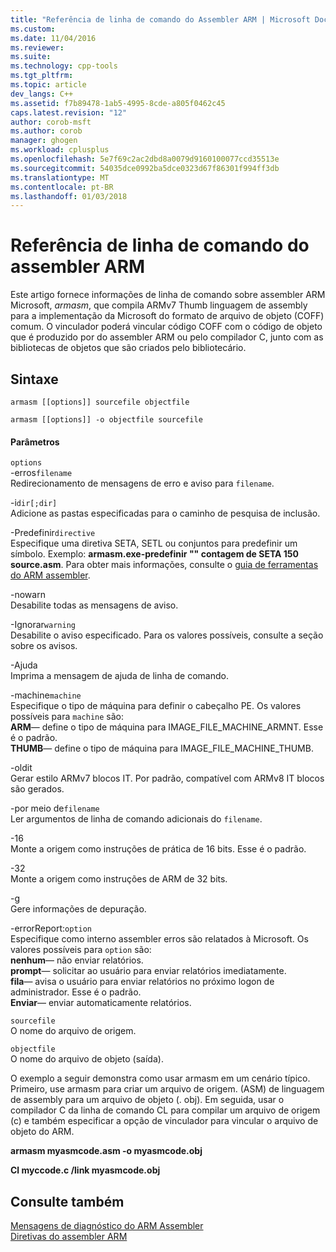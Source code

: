 ```yaml
---
title: "Referência de linha de comando do Assembler ARM | Microsoft Docs"
ms.custom: 
ms.date: 11/04/2016
ms.reviewer: 
ms.suite: 
ms.technology: cpp-tools
ms.tgt_pltfrm: 
ms.topic: article
dev_langs: C++
ms.assetid: f7b89478-1ab5-4995-8cde-a805f0462c45
caps.latest.revision: "12"
author: corob-msft
ms.author: corob
manager: ghogen
ms.workload: cplusplus
ms.openlocfilehash: 5e7f69c2ac2dbd8a0079d9160100077ccd35513e
ms.sourcegitcommit: 54035dce0992ba5dce0323d67f86301f994ff3db
ms.translationtype: MT
ms.contentlocale: pt-BR
ms.lasthandoff: 01/03/2018
---
```

# <a name="arm-assembler-command-line-reference"></a>Referência de linha de comando do assembler ARM
Este artigo fornece informações de linha de comando sobre assembler ARM Microsoft, *armasm*, que compila ARMv7 Thumb linguagem de assembly para a implementação da Microsoft do formato de arquivo de objeto (COFF) comum. O vinculador poderá vincular código COFF com o código de objeto que é produzido por do assembler ARM ou pelo compilador C, junto com as bibliotecas de objetos que são criados pelo bibliotecário.  
  
## <a name="syntax"></a>Sintaxe  
  
```  
armasm [[options]] sourcefile objectfile  
```  
  
```  
armasm [[options]] -o objectfile sourcefile  
```  
  
#### <a name="parameters"></a>Parâmetros  
 `options`  
 -erros`filename`  
 Redirecionamento de mensagens de erro e aviso para `filename`.  
  
 -i`dir[;dir]`  
 Adicione as pastas especificadas para o caminho de pesquisa de inclusão.  
  
 -Predefinir`directive`  
 Especifique uma diretiva SETA, SETL ou conjuntos para predefinir um símbolo. Exemplo: **armasm.exe-predefinir "" contagem de SETA 150 source.asm**. Para obter mais informações, consulte o [guia de ferramentas do ARM assembler](http://go.microsoft.com/fwlink/p/?linkid=246102).  
  
 -nowarn  
 Desabilite todas as mensagens de aviso.  
  
 -Ignorar`warning`  
 Desabilite o aviso especificado. Para os valores possíveis, consulte a seção sobre os avisos.  
  
 -Ajuda  
 Imprima a mensagem de ajuda de linha de comando.  
  
 -machine`machine`  
 Especifique o tipo de máquina para definir o cabeçalho PE.  Os valores possíveis para `machine` são:  
**ARM**— define o tipo de máquina para IMAGE_FILE_MACHINE_ARMNT. Esse é o padrão.   
**THUMB**— define o tipo de máquina para IMAGE_FILE_MACHINE_THUMB.  
  
 -oldit  
 Gerar estilo ARMv7 blocos IT.  Por padrão, compatível com ARMv8 IT blocos são gerados.  
  
 -por meio de`filename`  
 Ler argumentos de linha de comando adicionais do `filename`.  
  
 -16  
 Monte a origem como instruções de prática de 16 bits.  Esse é o padrão.  
  
 -32  
 Monte a origem como instruções de ARM de 32 bits.  
  
 -g  
 Gere informações de depuração.  
  
 -errorReport:`option`  
 Especifique como interno assembler erros são relatados à Microsoft.  Os valores possíveis para `option` são:   
**nenhum**— não enviar relatórios.   
**prompt**— solicitar ao usuário para enviar relatórios imediatamente.   
**fila**— avisa o usuário para enviar relatórios no próximo logon de administrador. Esse é o padrão.   
**Enviar**— enviar automaticamente relatórios.  
  
 `sourcefile`  
 O nome do arquivo de origem.  
  
 `objectfile`  
 O nome do arquivo de objeto (saída).  
  
 O exemplo a seguir demonstra como usar armasm em um cenário típico. Primeiro, use armasm para criar um arquivo de origem. (ASM) de linguagem de assembly para um arquivo de objeto (. obj). Em seguida, usar o compilador C da linha de comando CL para compilar um arquivo de origem (c) e também especificar a opção de vinculador para vincular o arquivo de objeto do ARM.  
  
 **armasm myasmcode.asm -o myasmcode.obj**  
  
 **Cl myccode.c /link myasmcode.obj**  
  
## <a name="see-also"></a>Consulte também  
 [Mensagens de diagnóstico do ARM Assembler](../../assembler/arm/arm-assembler-diagnostic-messages.md)   
 [Diretivas do assembler ARM](../../assembler/arm/arm-assembler-directives.md)
